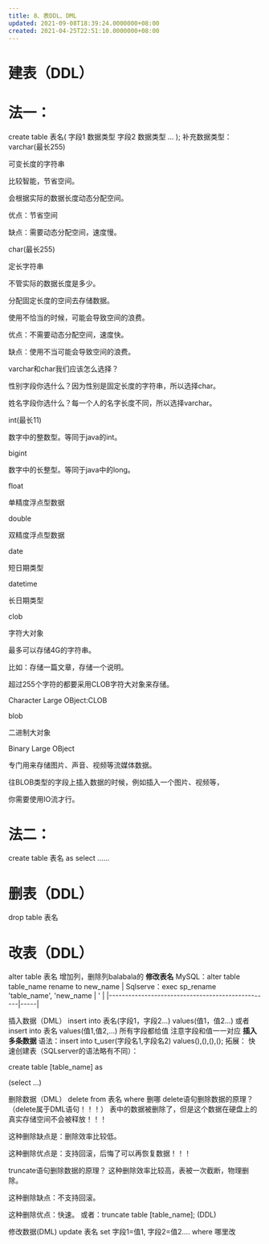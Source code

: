 ```yaml
---
title: 8、表DDL、DML
updated: 2021-09-08T18:39:24.0000000+08:00
created: 2021-04-25T22:51:10.0000000+08:00
---
```


# 建表（DDL）
# 法一：
create table 表名(
字段1 数据类型
字段2 数据类型
…
);
补充数据类型：
varchar(最长255)

可变长度的字符串

比较智能，节省空间。

会根据实际的数据长度动态分配空间。

优点：节省空间

缺点：需要动态分配空间，速度慢。

char(最长255)

定长字符串

不管实际的数据长度是多少。

分配固定长度的空间去存储数据。

使用不恰当的时候，可能会导致空间的浪费。

优点：不需要动态分配空间，速度快。

缺点：使用不当可能会导致空间的浪费。

varchar和char我们应该怎么选择？

性别字段你选什么？因为性别是固定长度的字符串，所以选择char。

姓名字段你选什么？每一个人的名字长度不同，所以选择varchar。

int(最长11)

数字中的整数型。等同于java的int。

bigint

数字中的长整型。等同于java中的long。

float

单精度浮点型数据

double

双精度浮点型数据

date

短日期类型

datetime

长日期类型

clob

字符大对象

最多可以存储4G的字符串。

比如：存储一篇文章，存储一个说明。

超过255个字符的都要采用CLOB字符大对象来存储。

Character Large OBject:CLOB

blob

二进制大对象

Binary Large OBject

专门用来存储图片、声音、视频等流媒体数据。

往BLOB类型的字段上插入数据的时候，例如插入一个图片、视频等，

你需要使用IO流才行。

# 法二：
create table 表名 as select ……

# 删表（DDL）
drop table 表名
# 改表（DDL）
alter table 表名
增加列，删除列balabala的
**修改表名**
MySQL：alter table table_name rename to new_name
| Sqlserve：exec sp_rename 'table_name', 'new_name | '   |
|--------------------------------------------------|-----|

插入数据（DML）
insert into 表名(字段1，字段2…) values(值1，值2…)
或者
insert into 表名 values(值1,值2,…) 所有字段都给值
注意字段和值一一对应
**插入多条数据**
语法：insert into t_user(字段名1,字段名2) values(),(),(),();
拓展：
快速创建表（SQLserver的语法略有不同）：

create table \[table_name\] as

(select …)

删除数据（DML）
delete from 表名 where 删哪
delete语句删除数据的原理？（delete属于DML语句！！！）
表中的数据被删除了，但是这个数据在硬盘上的真实存储空间不会被释放！！！

这种删除缺点是：删除效率比较低。

这种删除优点是：支持回滚，后悔了可以再恢复数据！！！

truncate语句删除数据的原理？
这种删除效率比较高，表被一次截断，物理删除。

这种删除缺点：不支持回滚。

这种删除优点：快速。
或者：truncate table \[table_name\]; (DDL)

修改数据(DML)
update 表名 set 字段1=值1, 字段2=值2…. where 哪里改
